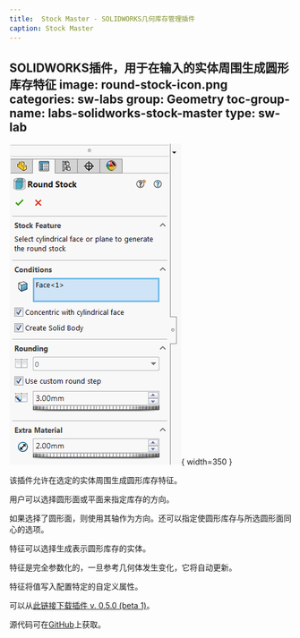 ```yaml
---
title:  Stock Master - SOLIDWORKS几何库存管理插件
caption: Stock Master
---
```

 SOLIDWORKS插件，用于在输入的实体周围生成圆形库存特征
image: round-stock-icon.png
categories: sw-labs
group: Geometry
toc-group-name: labs-solidworks-stock-master
type: sw-lab
---
![圆形库存特征的属性页面](round-stock-feature-property-page.png){ width=350 }

该插件允许在选定的实体周围生成圆形库存特征。

用户可以选择圆形面或平面来指定库存的方向。

如果选择了圆形面，则使用其轴作为方向。还可以指定使圆形库存与所选圆形面同心的选项。

特征可以选择生成表示圆形库存的实体。

特征是完全参数化的，一旦参考几何体发生变化，它将自动更新。

特征将值写入配置特定的自定义属性。

可以从[此链接下载插件 v. 0.5.0 (beta 1)](https://github.com/codestackdev/stock-fit-geometry/releases/tag/beta1)。

源代码可在[GitHub](https://github.com/codestackdev/stock-fit-geometry)上获取。